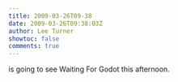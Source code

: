 ```yaml
---
title: 2009-03-26T09-38
date: 2009-03-26T09:38:03Z
author: Lee Turner
showtoc: false
comments: true
---
```


is going to see Waiting For Godot this afternoon.

